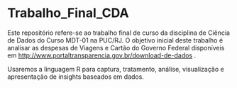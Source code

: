 # Trabalho_Final_CDA

Este repositório refere-se ao trabalho final de curso da disciplina de Ciência de Dados do Curso MDT-01 na PUC/RJ.
O objetivo inicial deste trabalho é analisar as despesas de Viagens e Cartão do Governo Federal disponíveis em http://www.portaltransparencia.gov.br/download-de-dados .

Usaremos a linguagem R para captura, tratamento, análise, visualização e apresentação de insights baseados em dados.
